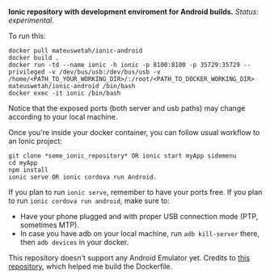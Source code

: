 **Ionic repository with development enviroment for Android builds.** 
*Status: experimental.*

To run this:
```
docker pull mateuswetah/ionic-android
docker build .
docker run -td --name ionic -h ionic -p 8100:8100 -p 35729:35729 --privileged -v /dev/bus/usb:/dev/bus/usb -v /home/<PATH_TO_YOUR_WORKING_DIR>/:/root/<PATH_TO_DOCKER_WORKING_DIR> mateuswetah/ionic-android /bin/bash
docker exec -it ionic /bin/bash
```

Notice that the exposed ports (both server and usb paths) may change according to your local machine.

Once you're inside your docker container, you can follow usual workflow to an Ionic project:
```
git clone *some_ionic_repository* OR ionic start myApp sidemenu
cd myApp
npm install
ionic serve OR ionic cordova run Android.
```


If you plan to run `ionic serve`, remember to have your ports free.
If you plan to run `ionic cordova run android`, make sure to:
 - Have your phone plugged and with proper USB connection mode (PTP, sometimes MTP).
 - In case you have adb on your local machine, run `adb kill-server` there, then `adb devices` in your docker.

This repository doesn't support any Android Emulator yet. Credits to [this repository](https://hub.docker.com/r/agileek/ionic-framework/), which helped me build the Dockerfile.
